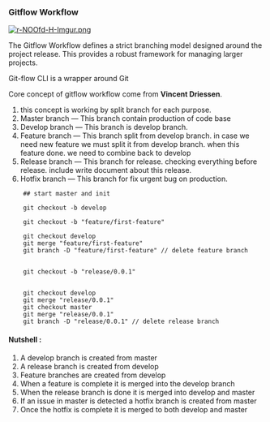 
### Gitflow Workflow

[![r-NOOfd-H-Imgur.png](https://i.postimg.cc/yNC612Ny/r-NOOfd-H-Imgur.png)](https://postimg.cc/gx4b4S8x)



The Gitflow Workflow defines a strict branching model designed around the project release. This provides a robust framework for managing larger projects.

Git-flow CLI is a wrapper around Git 



Core concept of gitflow workflow come from **Vincent Driessen**. 
 1) this concept is working by split branch for each purpose. 
 2) Master branch — This branch contain production of code base
 3) Develop branch — This branch is develop branch.
 4) Feature branch — This branch split from develop branch. in case we need new feature we must split it from develop branch. when this feature done. we need to combine back to develop
 5) Release branch — This branch for release. checking everything before release. include write document about this release.
 6) Hotfix branch — This branch for fix urgent bug on production.


 ```properties
     ## start master and init

     git checkout -b develop

     git checkout -b "feature/first-feature"

     git checkout develop
     git merge "feature/first-feature"
     git branch -D "feature/first-feature" // delete feature branch


     git checkout -b "release/0.0.1"


     git checkout develop
     git merge "release/0.0.1"
     git checkout master
     git merge "release/0.0.1"
     git branch -D "release/0.0.1" // delete release branch

 ```

#### Nutshell : 

1) A develop branch is created from master
2) A release branch is created from develop
3) Feature branches are created from develop
4) When a feature is complete it is merged into the develop branch
5) When the release branch is done it is merged into develop and master
6) If an issue in master is detected a hotfix branch is created from master
7) Once the hotfix is complete it is merged to both develop and master
